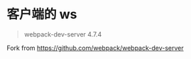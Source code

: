<!-- @format -->

# 客户端的 ws

> webpack-dev-server 4.7.4

Fork from https://github.com/webpack/webpack-dev-server
